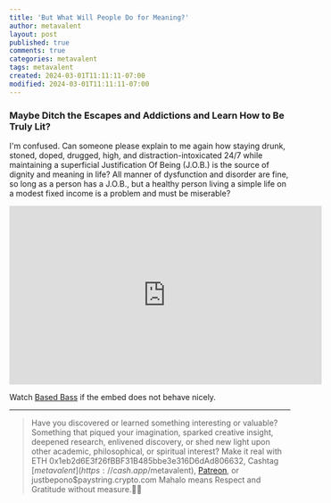 ```yaml
---
title: 'But What Will People Do for Meaning?'
author: metavalent
layout: post
published: true
comments: true
categories: metavalent
tags: metavalent
created: 2024-03-01T11:11:11-07:00
modified: 2024-03-01T11:11:11-07:00
---
```


### Maybe Ditch the Escapes and Addictions and Learn How to Be Truly Lit?

I'm confused. Can someone please explain to me again how staying drunk, stoned, doped, drugged, high, and distraction-intoxicated 24/7 while maintaining a superficial Justification Of Being (J.O.B.) is the source of dignity and meaning in life? All manner of dysfunction and disorder are fine, so long as a person has a J.O.B., but a healthy person living a simple life on a modest fixed income is a problem and must be miserable?

<!-- YouTube Player -->
<iframe id="ytplayer" type="text/html" class="center" loading="lazy" width="560" height="320" src="https://www.youtube.com/embed/PLjWIGzNqw8oJAuDeiltJo8_sYRxw_W5sK" frameborder="0"></iframe>

Watch [Based Bass](https://music.youtube.com/playlist?list=PLjWIGzNqw8oJAuDeiltJo8_sYRxw_W5sK) if the embed does not behave nicely.

---
> Have you discovered or learned something interesting or valuable? Something that piqued your imagination, sparked creative insight, deepened research, enlivened discovery, or shed new light upon other academic, philosophical, or spiritual interest? Make it real with ETH 0x1eb2d6E3f26fBBF31B485bbe3e316D6dAd806632, Cashtag [$metavalent](https://cash.app/$metavalent), [Patreon](https://patreon.com/metavalent), or justbepono$paystring.crypto.com Mahalo means Respect and Gratitude without measure.🙏🏼
